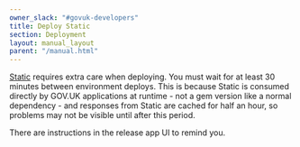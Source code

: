 ```yaml
---
owner_slack: "#govuk-developers"
title: Deploy Static
section: Deployment
layout: manual_layout
parent: "/manual.html"
---
```


[Static](https://github.com/alphagov/static) requires extra care when deploying.
You must wait for at least 30 minutes between environment deploys. This is
because Static is consumed directly by GOV.UK applications at runtime - not a
gem version like a normal dependency - and responses from Static are cached for
half an hour, so problems may not be visible until after this period.

There are instructions in the release app UI to remind you.
